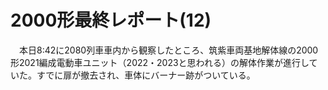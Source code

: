 # 2000形最終レポート(12)

<div class="section">　本日8:42に2080列車車内から観察したところ、筑紫車両基地解体線の2000形2021編成電動車ユニット（2022・2023と思われる）の解体作業が進行していた。すでに扉が撤去され、車体にバーナー跡がついている。</div>